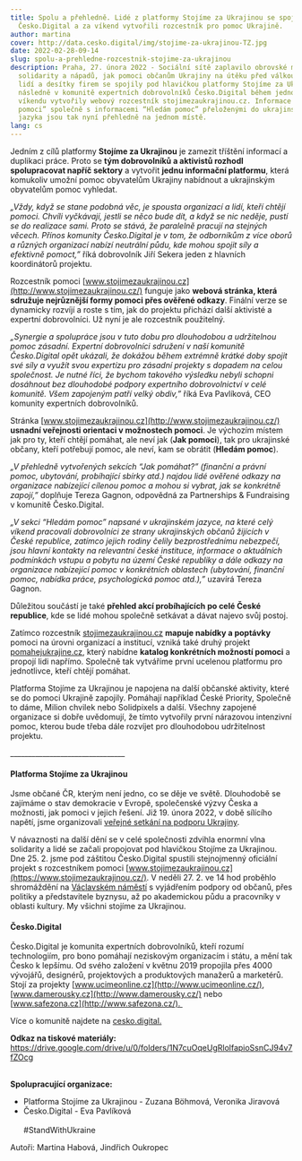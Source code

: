 ```yaml
---
title: Spolu a přehledně. Lidé z platformy Stojíme za Ukrajinou se spojili s
  Česko.Digital a za víkend vytvořili rozcestník pro pomoc Ukrajině.
author: martina
cover: http://data.cesko.digital/img/stojime-za-ukrajinou-TZ.jpg
date: 2022-02-28-09-14
slug: spolu-a-prehledne-rozcestnik-stojime-za-ukrajinou
description: Praha, 27. února 2022 - Sociální sítě zaplavilo obrovské množství
  solidarity a nápadů, jak pomoci občanům Ukrajiny na útěku před válkou. Stovky
  lidí a desítky firem se spojily pod hlavičkou platformy Stojíme za Ukrajinou a
  následně v komunitě expertních dobrovolníků Česko.Digital během jednoho
  víkendu vytvořily webový rozcestník stojimezaukrajinou.cz. Informace “Jak
  pomoci” společně s informacemi “Hledám pomoc” přeloženými do ukrajinského
  jazyka jsou tak nyní přehledně na jednom místě.
lang: cs
---
```



Jedním z cílů platformy **Stojíme za Ukrajinou** je zamezit tříštění informací a duplikaci práce. Proto se **tým dobrovolníků a aktivistů rozhodl spolupracovat napříč sektory** a vytvořit **jednu informační platformu**, která komukoliv umožní pomoc obyvatelům Ukrajiny nabídnout a ukrajinským obyvatelům pomoc vyhledat.



*„Vždy, když se stane podobná věc, je spousta organizací a lidí, kteří chtějí pomoci. Chvíli vyčkávají, jestli se něco bude dít, a když se nic neděje, pustí se do realizace sami. Proto se stává, že paralelně pracují na stejných věcech. Přínos komunity Česko.Digital je v tom, že odborníkům z více oborů a různých organizací nabízí neutrální půdu, kde mohou spojit síly a efektivně pomoct,”* říká dobrovolník Jiří Sekera jeden z hlavních koordinátorů projektu.



Rozcestník pomoci [www.stojimezaukrajinou.cz](http://www.stojimezaukrajinou.cz/) funguje jako **webová stránka, která sdružuje nejrůznější formy pomoci přes ověřené odkazy**. Finální verze se dynamicky rozvíjí a roste s tím, jak do projektu přichází další aktivisté a expertní dobrovolníci. Už nyní je ale rozcestník použitelný.



*„Synergie a spolupráce jsou v tuto dobu pro dlouhodobou a udržitelnou pomoc zásadní. Expertní dobrovolníci sdružení v naší komunitě Česko.Digital opět ukázali, že dokážou během extrémně krátké doby spojit své síly a využít svou expertízu pro zásadní projekty s dopadem na celou společnost. Je nutné říci, že bychom takového výsledku nebyli schopni dosáhnout bez dlouhodobé podpory expertního dobrovolnictví v celé komunitě. Všem zapojeným patří velký obdiv,”* říká Eva Pavlíková, CEO komunity expertních dobrovolníků.



Stránka [www.stojimezaukrajinou.cz](http://www.stojimezaukrajinou.cz/) **usnadní veřejnosti orientaci v možnostech pomoci**. Je výchozím místem jak pro ty, kteří chtějí pomáhat, ale neví jak (**Jak pomoci**), tak pro ukrajinské občany, kteří potřebují pomoc, ale neví, kam se obrátit (**Hledám pomoc**).



*„V přehledně vytvořených sekcích “Jak pomáhat?” (finanční a právní pomoc, ubytování, probíhající sbírky atd.) najdou lidé ověřené odkazy na organizace nabízející cílenou pomoc a mohou si vybrat, jak se konkrétně zapojí,”* doplňuje Tereza Gagnon, odpovědná za Partnerships & Fundraising v komunitě Česko.Digital.



*„V sekci “Hledám pomoc” napsané v ukrajinském jazyce, na které celý víkend pracovali dobrovolníci ze strany ukrajinských občanů žijících v České republice, zatímco jejich rodiny čelily bezprostřednímu nebezpečí, jsou hlavní kontakty na relevantní české instituce, informace o aktuálních podmínkách vstupu a pobytu na území České republiky a dále odkazy na organizace nabízející pomoc v konkrétních oblastech (ubytování, finanční pomoc, nabídka práce, psychologická pomoc atd.),”* uzavírá Tereza Gagnon.



Důležitou součástí je také **přehled akcí probíhajících po celé České republice**, kde se lidé mohou společně setkávat a dávat najevo svůj postoj. 



Zatímco rozcestník [stojimezaukrajinou.cz](https://www.stojimezaukrajinou.cz/) **mapuje nabídky a poptávky** pomoci na úrovni organizací a institucí, vzniká také druhý projekt [pomahejukrajine.cz](https://www.pomahejukrajine.cz/), který nabídne **katalog konkrétních možností pomoci** a propojí lidi napřímo. Společně tak vytváříme první ucelenou platformu pro jednotlivce, kteří chtějí pomáhat.



Platforma Stojíme za Ukrajinou je napojena na další občanské aktivity, které se do pomoci Ukrajině zapojily. Pomáhají například České Priority, Společně to dáme, Milion chvilek nebo Solidpixels a další. Všechny zapojené organizace si dobře uvědomují, že tímto vytvořily první nárazovou intenzivní pomoc, kterou bude třeba dále rozvíjet pro dlouhodobou udržitelnost projektu.

\_\_\_\_\_\_\_\_\_\_\_\_\_\_\_\_\_\_\_\_\_\_\_\_\_\_\_\_\_\_\_\_

#### Platforma Stojíme za Ukrajinou

Jsme občané ČR, kterým není jedno, co se děje ve světě. Dlouhodobě se zajímáme o stav demokracie v Evropě, společenské výzvy Česka a možnosti, jak pomoci v jejich řešení. Již 19. února 2022, v době sílícího napětí, jsme organizovali [veřejné setkání na podporu Ukrajiny](https://www.respekt.cz/galerie/demonstrace-na-podporu-ukrajiny).

V návaznosti na další dění se v celé společnosti zdvihla enormní vlna solidarity a lidé se začali propojovat pod hlavičkou Stojíme za Ukrajinou. Dne 25. 2. jsme pod záštitou Česko.Digital spustili stejnojmenný oficiální projekt s rozcestníkem pomoci [www.stojimezaukrajinou.cz](https://www.stojimezaukrajinou.cz/). V neděli 27. 2. ve 14 hod proběhlo shromáždění na [Václavském náměstí](https://www.facebook.com/events/1570771889974101) s vyjádřením podpory od občanů, přes politiky a představitele byznysu, až po akademickou půdu a pracovníky v oblasti kultury. My všichni stojíme za Ukrajinou.

#### Česko.Digital

Česko.Digital je komunita expertních dobrovolníků, kteří rozumí technologiím, pro bono pomáhají neziskovým organizacím i státu, a mění tak Česko k lepšímu. Od svého založení v květnu 2019 propojila přes 4000 vývojářů, designérů, projektových a produktových manažerů a marketérů. Stojí za projekty [www.ucimeonline.cz](http://www.ucimeonline.cz/), [www.damerousky.cz](http://www.damerousky.cz/) nebo [www.safezona.cz](http://www.safezona.cz/). 

Více o komunitě najdete na [cesko.digital.](https://cesko.digital/)



**Odkaz na tiskové materiály:** <https://drive.google.com/drive/u/0/folders/1N7cuOqeUgRlolfapioSsnCJ94v7fZOcg> 

\
**Spolupracující organizace:**

* Platforma Stojíme za Ukrajinou - Zuzana Böhmová, Veronika Jiravová 
* Česko.Digital - Eva Pavlíková\
  \
  #StandWithUkraine



Autoři: Martina Habová, Jindřich Oukropec